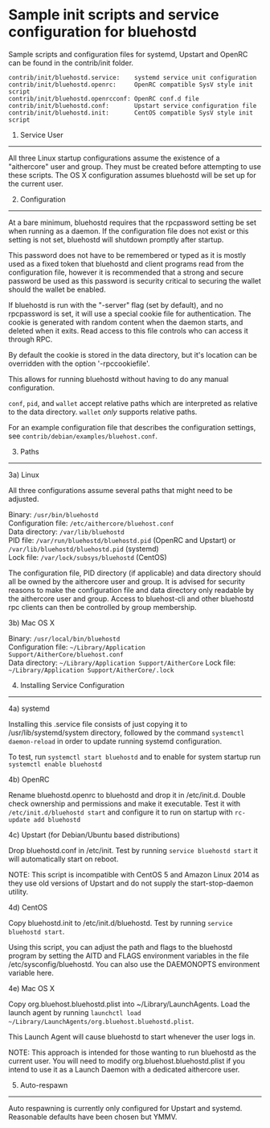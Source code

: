 Sample init scripts and service configuration for bluehostd
==========================================================

Sample scripts and configuration files for systemd, Upstart and OpenRC
can be found in the contrib/init folder.

    contrib/init/bluehostd.service:    systemd service unit configuration
    contrib/init/bluehostd.openrc:     OpenRC compatible SysV style init script
    contrib/init/bluehostd.openrcconf: OpenRC conf.d file
    contrib/init/bluehostd.conf:       Upstart service configuration file
    contrib/init/bluehostd.init:       CentOS compatible SysV style init script

1. Service User
---------------------------------

All three Linux startup configurations assume the existence of a "aithercore" user
and group.  They must be created before attempting to use these scripts.
The OS X configuration assumes bluehostd will be set up for the current user.

2. Configuration
---------------------------------

At a bare minimum, bluehostd requires that the rpcpassword setting be set
when running as a daemon.  If the configuration file does not exist or this
setting is not set, bluehostd will shutdown promptly after startup.

This password does not have to be remembered or typed as it is mostly used
as a fixed token that bluehostd and client programs read from the configuration
file, however it is recommended that a strong and secure password be used
as this password is security critical to securing the wallet should the
wallet be enabled.

If bluehostd is run with the "-server" flag (set by default), and no rpcpassword is set,
it will use a special cookie file for authentication. The cookie is generated with random
content when the daemon starts, and deleted when it exits. Read access to this file
controls who can access it through RPC.

By default the cookie is stored in the data directory, but it's location can be overridden
with the option '-rpccookiefile'.

This allows for running bluehostd without having to do any manual configuration.

`conf`, `pid`, and `wallet` accept relative paths which are interpreted as
relative to the data directory. `wallet` *only* supports relative paths.

For an example configuration file that describes the configuration settings,
see `contrib/debian/examples/bluehost.conf`.

3. Paths
---------------------------------

3a) Linux

All three configurations assume several paths that might need to be adjusted.

Binary:              `/usr/bin/bluehostd`  
Configuration file:  `/etc/aithercore/bluehost.conf`  
Data directory:      `/var/lib/bluehostd`  
PID file:            `/var/run/bluehostd/bluehostd.pid` (OpenRC and Upstart) or `/var/lib/bluehostd/bluehostd.pid` (systemd)  
Lock file:           `/var/lock/subsys/bluehostd` (CentOS)  

The configuration file, PID directory (if applicable) and data directory
should all be owned by the aithercore user and group.  It is advised for security
reasons to make the configuration file and data directory only readable by the
aithercore user and group.  Access to bluehost-cli and other bluehostd rpc clients
can then be controlled by group membership.

3b) Mac OS X

Binary:              `/usr/local/bin/bluehostd`  
Configuration file:  `~/Library/Application Support/AitherCore/bluehost.conf`  
Data directory:      `~/Library/Application Support/AitherCore`
Lock file:           `~/Library/Application Support/AitherCore/.lock`

4. Installing Service Configuration
-----------------------------------

4a) systemd

Installing this .service file consists of just copying it to
/usr/lib/systemd/system directory, followed by the command
`systemctl daemon-reload` in order to update running systemd configuration.

To test, run `systemctl start bluehostd` and to enable for system startup run
`systemctl enable bluehostd`

4b) OpenRC

Rename bluehostd.openrc to bluehostd and drop it in /etc/init.d.  Double
check ownership and permissions and make it executable.  Test it with
`/etc/init.d/bluehostd start` and configure it to run on startup with
`rc-update add bluehostd`

4c) Upstart (for Debian/Ubuntu based distributions)

Drop bluehostd.conf in /etc/init.  Test by running `service bluehostd start`
it will automatically start on reboot.

NOTE: This script is incompatible with CentOS 5 and Amazon Linux 2014 as they
use old versions of Upstart and do not supply the start-stop-daemon utility.

4d) CentOS

Copy bluehostd.init to /etc/init.d/bluehostd. Test by running `service bluehostd start`.

Using this script, you can adjust the path and flags to the bluehostd program by
setting the AITD and FLAGS environment variables in the file
/etc/sysconfig/bluehostd. You can also use the DAEMONOPTS environment variable here.

4e) Mac OS X

Copy org.bluehost.bluehostd.plist into ~/Library/LaunchAgents. Load the launch agent by
running `launchctl load ~/Library/LaunchAgents/org.bluehost.bluehostd.plist`.

This Launch Agent will cause bluehostd to start whenever the user logs in.

NOTE: This approach is intended for those wanting to run bluehostd as the current user.
You will need to modify org.bluehost.bluehostd.plist if you intend to use it as a
Launch Daemon with a dedicated aithercore user.

5. Auto-respawn
-----------------------------------

Auto respawning is currently only configured for Upstart and systemd.
Reasonable defaults have been chosen but YMMV.
